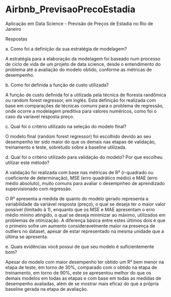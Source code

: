 # Airbnb_PrevisaoPrecoEstadia
Aplicação em Data Science - Previsão de Preços de Estadia no Rio de Janeiro

Respostas

a. Como foi a definição da sua estratégia de modelagem?

A estratégia para a elaboração da modelagem foi baseado num processo de ciclo de vida de um projeto de data science, desde o entendimento do problema até a avaliação do modelo obtido, conforme as métricas de desempenho.

b. Como foi definida a função de custo utilizada?

A função de custo definida foi a utilizada pela técnica de floresta randômica ou random forest regressor, em inglês. Esta definição foi realizada com base em comparações de técnicas comuns para o problema de regressão, onde ocorre a modelagem preditiva para valores numéricos, como foi o caso da varíavel resposta preço.

c. Qual foi o critério utilizado na seleção do modelo final?

O modelo final (random forest regressor) foi escolhido devido ao seu desempenho ter sido maior do que os demais nas etapas de validação, treinamento e teste, sobretudo sobre a baseline utilizada.

d. Qual foi o critério utilizado para validação do modelo? Por que escolheu utilizar este método?

A validação foi realizada com base nas métricas de R² (r-quadrado ou coeficiente de determinação), MSE (erro quadrático médio) e MAE (erro médio absoluto), muito comuns para avaliar o desempnheo de aprendizado supervisionado com regressão.

O R² apresenta a medida de quanto do modelo gerado representa a variabilidade da variável resposta (preço), o qual se deseja ter o maior valor possível (limitado à 1), enquanto que os MSE e MAE apresentam o erro médio mínino atingido, o qual se deseja minimizar ao máximo, utilizados em problemas de otimização. A diferença básica entre estes últimos dois é que o primeiro sofre um aumento consideravelmente maior na presença de outliers no dataset, apesar de estar representado na mesma unidade que a última se apresenta.

e. Quais evidências você possui de que seu modelo é suficientemente bom?

Apesar do modelo com maior desempenho ter obtido um R² bem menor na etapa de teste, em torno de 30%, comparado com o obtido na etapa de treinamento, em torno de 90%, este se apresentou melhor do que os demais modelos em todas as etapas e com base em todas as medidas de desempenho avaliadas, além de se mostrar mais eficaz do que a própria baseline gerada na etapa de avaliação.
